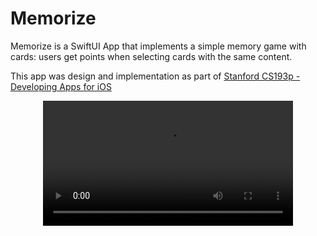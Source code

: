 # Memorize
Memorize is a SwiftUI App that implements a simple memory game with cards: users get points when selecting cards with the same content.

This app was design and implementation as part of [Stanford CS193p - Developing Apps for iOS](https://cs193p.sites.stanford.edu/2023)

<div align="center">
  <video src="https://github.com/user-attachments/assets/05ad3b6a-c539-4ad0-959c-1bc078fb099e" width="400" />
</div>


